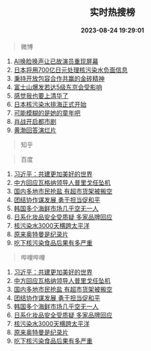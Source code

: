 <div align="center"><h2>实时热搜榜</h2><h4>2023-08-24 19:29:01</h4></div>

> 微博  

1. [AI换脸换声让已故演员重现屏幕](https://s.weibo.com/weibo?q=%23AI%E6%8D%A2%E8%84%B8%E6%8D%A2%E5%A3%B0%E8%AE%A9%E5%B7%B2%E6%95%85%E6%BC%94%E5%91%98%E9%87%8D%E7%8E%B0%E5%B1%8F%E5%B9%95%23&t=31&band_rank=1&Refer=top)<br />
2. [日本将用700亿日元处理核污染水负面信息](https://s.weibo.com/weibo?q=%23%E6%97%A5%E6%9C%AC%E5%B0%86%E7%94%A8700%E4%BA%BF%E6%97%A5%E5%85%83%E5%A4%84%E7%90%86%E6%A0%B8%E6%B1%A1%E6%9F%93%E6%B0%B4%E8%B4%9F%E9%9D%A2%E4%BF%A1%E6%81%AF%23&t=31&band_rank=2&Refer=top)<br />
3. [秉持开放包容合作共赢的金砖精神](https://s.weibo.com/weibo?q=%23%E7%A7%89%E6%8C%81%E5%BC%80%E6%94%BE%E5%8C%85%E5%AE%B9%E5%90%88%E4%BD%9C%E5%85%B1%E8%B5%A2%E7%9A%84%E9%87%91%E7%A0%96%E7%B2%BE%E7%A5%9E%23&t=31&band_rank=3&Refer=top)<br />
4. [富士山爆发若达5级东京会受影响](https://s.weibo.com/weibo?q=%23%E5%AF%8C%E5%A3%AB%E5%B1%B1%E7%88%86%E5%8F%91%E8%8B%A5%E8%BE%BE5%E7%BA%A7%E4%B8%9C%E4%BA%AC%E4%BC%9A%E5%8F%97%E5%BD%B1%E5%93%8D%23&t=31&band_rank=4&Refer=top)<br />
5. [感觉我也要上清华了](https://s.weibo.com/weibo?q=%23%E6%84%9F%E8%A7%89%E6%88%91%E4%B9%9F%E8%A6%81%E4%B8%8A%E6%B8%85%E5%8D%8E%E4%BA%86%23&t=31&band_rank=5&Refer=top)<br />
6. [日本核污染水排海正式开始](https://s.weibo.com/weibo?q=%23%E6%97%A5%E6%9C%AC%E6%A0%B8%E6%B1%A1%E6%9F%93%E6%B0%B4%E6%8E%92%E6%B5%B7%E6%AD%A3%E5%BC%8F%E5%BC%80%E5%A7%8B%23&t=31&band_rank=6&Refer=top)<br />
7. [可能模糊的是她的童年吧](https://s.weibo.com/weibo?q=%23%E5%8F%AF%E8%83%BD%E6%A8%A1%E7%B3%8A%E7%9A%84%E6%98%AF%E5%A5%B9%E7%9A%84%E7%AB%A5%E5%B9%B4%E5%90%A7%23&t=31&band_rank=7&Refer=top)<br />
8. [肖战开启都市剧](https://s.weibo.com/weibo?q=%23%E8%82%96%E6%88%98%E5%BC%80%E5%90%AF%E9%83%BD%E5%B8%82%E5%89%A7%23&t=31&band_rank=8&Refer=top)<br />
9. [黄渤回答演烂片](https://s.weibo.com/weibo?q=%E9%BB%84%E6%B8%A4%E5%9B%9E%E7%AD%94%E6%BC%94%E7%83%82%E7%89%87&t=31&band_rank=9&Refer=top)<br />

> 知乎  


> 百度  

1. [习近平：共建更加美好的世界](https://www.baidu.com/s?wd=%E4%B9%A0%E8%BF%91%E5%B9%B3%EF%BC%9A%E5%85%B1%E5%BB%BA%E6%9B%B4%E5%8A%A0%E7%BE%8E%E5%A5%BD%E7%9A%84%E4%B8%96%E7%95%8C&sa=fyb_news&rsv_dl=fyb_news)<br />
2. [中方回应瓦格纳领导人普里戈任坠机](https://www.baidu.com/s?wd=%E4%B8%AD%E6%96%B9%E5%9B%9E%E5%BA%94%E7%93%A6%E6%A0%BC%E7%BA%B3%E9%A2%86%E5%AF%BC%E4%BA%BA%E6%99%AE%E9%87%8C%E6%88%88%E4%BB%BB%E5%9D%A0%E6%9C%BA&sa=fyb_news&rsv_dl=fyb_news)<br />
3. [国内多地市民抢盐 有超市货架被搬空](https://www.baidu.com/s?wd=%E5%9B%BD%E5%86%85%E5%A4%9A%E5%9C%B0%E5%B8%82%E6%B0%91%E6%8A%A2%E7%9B%90+%E6%9C%89%E8%B6%85%E5%B8%82%E8%B4%A7%E6%9E%B6%E8%A2%AB%E6%90%AC%E7%A9%BA&sa=fyb_news&rsv_dl=fyb_news)<br />
4. [团结协作谋发展 勇于担当促和平](https://www.baidu.com/s?wd=%E5%9B%A2%E7%BB%93%E5%8D%8F%E4%BD%9C%E8%B0%8B%E5%8F%91%E5%B1%95+%E5%8B%87%E4%BA%8E%E6%8B%85%E5%BD%93%E4%BF%83%E5%92%8C%E5%B9%B3&sa=fyb_news&rsv_dl=fyb_news)<br />
5. [韩国多个海鲜市场几乎空无一人](https://www.baidu.com/s?wd=%E9%9F%A9%E5%9B%BD%E5%A4%9A%E4%B8%AA%E6%B5%B7%E9%B2%9C%E5%B8%82%E5%9C%BA%E5%87%A0%E4%B9%8E%E7%A9%BA%E6%97%A0%E4%B8%80%E4%BA%BA&sa=fyb_news&rsv_dl=fyb_news)<br />
6. [日系化妆品安全受质疑 多家品牌回应](https://www.baidu.com/s?wd=%E6%97%A5%E7%B3%BB%E5%8C%96%E5%A6%86%E5%93%81%E5%AE%89%E5%85%A8%E5%8F%97%E8%B4%A8%E7%96%91+%E5%A4%9A%E5%AE%B6%E5%93%81%E7%89%8C%E5%9B%9E%E5%BA%94&sa=fyb_news&rsv_dl=fyb_news)<br />
7. [核污染水3000天横跨太平洋](https://www.baidu.com/s?wd=%E6%A0%B8%E6%B1%A1%E6%9F%93%E6%B0%B43000%E5%A4%A9%E6%A8%AA%E8%B7%A8%E5%A4%AA%E5%B9%B3%E6%B4%8B&sa=fyb_news&rsv_dl=fyb_news)<br />
8. [原来奥特曼是纪录片](https://www.baidu.com/s?wd=%E5%8E%9F%E6%9D%A5%E5%A5%A5%E7%89%B9%E6%9B%BC%E6%98%AF%E7%BA%AA%E5%BD%95%E7%89%87&sa=fyb_news&rsv_dl=fyb_news)<br />
9. [吃下核污染食品后果有多严重](https://www.baidu.com/s?wd=%E5%90%83%E4%B8%8B%E6%A0%B8%E6%B1%A1%E6%9F%93%E9%A3%9F%E5%93%81%E5%90%8E%E6%9E%9C%E6%9C%89%E5%A4%9A%E4%B8%A5%E9%87%8D&sa=fyb_news&rsv_dl=fyb_news)<br />

> 哔哩哔哩  

1. [习近平：共建更加美好的世界](https://www.baidu.com/s?wd=%E4%B9%A0%E8%BF%91%E5%B9%B3%EF%BC%9A%E5%85%B1%E5%BB%BA%E6%9B%B4%E5%8A%A0%E7%BE%8E%E5%A5%BD%E7%9A%84%E4%B8%96%E7%95%8C&sa=fyb_news&rsv_dl=fyb_news)<br />
2. [中方回应瓦格纳领导人普里戈任坠机](https://www.baidu.com/s?wd=%E4%B8%AD%E6%96%B9%E5%9B%9E%E5%BA%94%E7%93%A6%E6%A0%BC%E7%BA%B3%E9%A2%86%E5%AF%BC%E4%BA%BA%E6%99%AE%E9%87%8C%E6%88%88%E4%BB%BB%E5%9D%A0%E6%9C%BA&sa=fyb_news&rsv_dl=fyb_news)<br />
3. [国内多地市民抢盐 有超市货架被搬空](https://www.baidu.com/s?wd=%E5%9B%BD%E5%86%85%E5%A4%9A%E5%9C%B0%E5%B8%82%E6%B0%91%E6%8A%A2%E7%9B%90+%E6%9C%89%E8%B6%85%E5%B8%82%E8%B4%A7%E6%9E%B6%E8%A2%AB%E6%90%AC%E7%A9%BA&sa=fyb_news&rsv_dl=fyb_news)<br />
4. [团结协作谋发展 勇于担当促和平](https://www.baidu.com/s?wd=%E5%9B%A2%E7%BB%93%E5%8D%8F%E4%BD%9C%E8%B0%8B%E5%8F%91%E5%B1%95+%E5%8B%87%E4%BA%8E%E6%8B%85%E5%BD%93%E4%BF%83%E5%92%8C%E5%B9%B3&sa=fyb_news&rsv_dl=fyb_news)<br />
5. [韩国多个海鲜市场几乎空无一人](https://www.baidu.com/s?wd=%E9%9F%A9%E5%9B%BD%E5%A4%9A%E4%B8%AA%E6%B5%B7%E9%B2%9C%E5%B8%82%E5%9C%BA%E5%87%A0%E4%B9%8E%E7%A9%BA%E6%97%A0%E4%B8%80%E4%BA%BA&sa=fyb_news&rsv_dl=fyb_news)<br />
6. [日系化妆品安全受质疑 多家品牌回应](https://www.baidu.com/s?wd=%E6%97%A5%E7%B3%BB%E5%8C%96%E5%A6%86%E5%93%81%E5%AE%89%E5%85%A8%E5%8F%97%E8%B4%A8%E7%96%91+%E5%A4%9A%E5%AE%B6%E5%93%81%E7%89%8C%E5%9B%9E%E5%BA%94&sa=fyb_news&rsv_dl=fyb_news)<br />
7. [核污染水3000天横跨太平洋](https://www.baidu.com/s?wd=%E6%A0%B8%E6%B1%A1%E6%9F%93%E6%B0%B43000%E5%A4%A9%E6%A8%AA%E8%B7%A8%E5%A4%AA%E5%B9%B3%E6%B4%8B&sa=fyb_news&rsv_dl=fyb_news)<br />
8. [原来奥特曼是纪录片](https://www.baidu.com/s?wd=%E5%8E%9F%E6%9D%A5%E5%A5%A5%E7%89%B9%E6%9B%BC%E6%98%AF%E7%BA%AA%E5%BD%95%E7%89%87&sa=fyb_news&rsv_dl=fyb_news)<br />
9. [吃下核污染食品后果有多严重](https://www.baidu.com/s?wd=%E5%90%83%E4%B8%8B%E6%A0%B8%E6%B1%A1%E6%9F%93%E9%A3%9F%E5%93%81%E5%90%8E%E6%9E%9C%E6%9C%89%E5%A4%9A%E4%B8%A5%E9%87%8D&sa=fyb_news&rsv_dl=fyb_news)<br />
